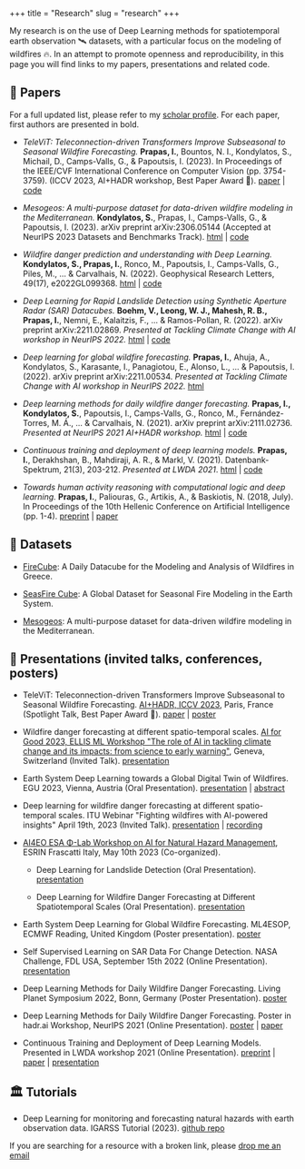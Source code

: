 +++
title = "Research"
slug = "research"
+++

My research is on the use of Deep Learning methods for spatiotemporal earth observation 🛰️ datasets, with a particular focus on the modeling of wildfires 🔥. 
In an attempt to promote openness and reproducibility, in this page you will find links to my papers, presentations and related code. 

## 📜 Papers

For a full updated list, please refer to my [scholar profile](https://scholar.google.com/citations?user=tEF8OxIAAAAJ). For each paper, first authors are presented in bold.

* *TeleViT: Teleconnection-driven Transformers Improve Subseasonal to Seasonal Wildfire Forecasting.* **Prapas, I.**, Bountos, N. I., Kondylatos, S., Michail, D., Camps-Valls, G., & Papoutsis, I. (2023).  In Proceedings of the IEEE/CVF International Conference on Computer Vision (pp. 3754-3759). (ICCV 2023, AI+HADR workshop, Best Paper Award 🥇). [paper](https://openaccess.thecvf.com/content/ICCV2023W/AIHADR/html/Prapas_TeleViT_Teleconnection-Driven_Transformers_Improve_Subseasonal_to_Seasonal_Wildfire_Forecasting_ICCVW_2023_paper.html) | [code](https://github.com/orion-ai-lab/televit)
  
* *Mesogeos: A multi-purpose dataset for data-driven wildfire modeling in the Mediterranean.* **Kondylatos, S.**, Prapas, I., Camps-Valls, G., & Papoutsis, I. (2023). arXiv preprint arXiv:2306.05144  (Accepted at NeurIPS 2023 Datasets and Benchmarks Track). [html](https://arxiv.org/abs/2306.05144) | [code](https://github.com/orion-ai-lab/mesogeos)
  
* *Wildfire danger prediction and understanding with Deep Learning.* **Kondylatos, S., Prapas, I.**, Ronco, M., Papoutsis, I., Camps-Valls, G., Piles, M., ... & Carvalhais, N. (2022). Geophysical Research Letters, 49(17), e2022GL099368. [html](https://agupubs.onlinelibrary.wiley.com/doi/full/10.1029/2022GL099368) | [code](https://github.com/Orion-AI-Lab/wildfire_forecasting)
  
* *Deep Learning for Rapid Landslide Detection using Synthetic Aperture Radar (SAR) Datacubes.* **Boehm, V., Leong, W. J., Mahesh, R. B., Prapas, I.**, Nemni, E., Kalaitzis, F., ... & Ramos-Pollan, R. (2022). arXiv preprint arXiv:2211.02869. *Presented at Tackling Climate Change with AI workshop in NeurIPS 2022.* [html](https://arxiv.org/abs/2211.02869) | [code](https://github.com/iprapas/landslide-sar-unet)
  
* *Deep learning for global wildfire forecasting.* **Prapas, I.**, Ahuja, A., Kondylatos, S., Karasante, I., Panagiotou, E., Alonso, L., ... & Papoutsis, I. (2022). arXiv preprint arXiv:2211.00534. *Presented at Tackling Climate Change with AI workshop in NeurIPS 2022.* [html](https://arxiv.org/abs/2211.00534)
  
* *Deep learning methods for daily wildfire danger forecasting.* **Prapas, I., Kondylatos, S.**, Papoutsis, I., Camps-Valls, G., Ronco, M., Fernández-Torres, M. Á., ... & Carvalhais, N. (2021). arXiv preprint arXiv:2111.02736. *Presented at NeurIPS 2021 AI+HADR workshop.*  [html](https://arxiv.org/abs/2111.02736) | [code](https://github.com/Orion-AI-Lab/wildfire_forecasting)
  
* *Continuous training and deployment of deep learning models.* **Prapas, I.**, Derakhshan, B., Mahdiraji, A. R., & Markl, V. (2021). Datenbank-Spektrum, 21(3), 203-212. *Presented at LWDA 2021*. [html](https://link.springer.com/article/10.1007/s13222-021-00386-8) | [code](https://github.com/iprapas/dl-continuous-deployment)
  
* *Towards human activity reasoning with computational logic and deep learning.* **Prapas, I.**, Paliouras, G., Artikis, A., & Baskiotis, N. (2018, July). In Proceedings of the 10th Hellenic Conference on Artificial Intelligence (pp. 1-4). [preprint](/files/setn_2018_preprint.pdf) | [paper](https://dl.acm.org/doi/pdf/10.1145/3200947.3201051)


## 💾 Datasets

* [FireCube](https://zenodo.org/record/6475592): A Daily Datacube for the Modeling and Analysis of Wildfires in Greece.

* [SeasFire Cube](https://zenodo.org/record/8055879): A Global Dataset for Seasonal Fire Modeling in the Earth System.

* [Mesogeos](https://orion-ai-lab.github.io/mesogeos/): A multi-purpose dataset for data-driven wildfire modeling in the Mediterranean.


## 🎨 Presentations (invited talks, conferences, posters)

* TeleViT: Teleconnection-driven Transformers Improve Subseasonal to Seasonal Wildfire Forecasting. [AI+HADR, ICCV 2023](https://www.hadr.ai/iccv23/iccv-schedule-2023), Paris, France (Spotlight Talk, Best Paper Award 🥇). [paper](https://openaccess.thecvf.com/content/ICCV2023W/AIHADR/html/Prapas_TeleViT_Teleconnection-Driven_Transformers_Improve_Subseasonal_to_Seasonal_Wildfire_Forecasting_ICCVW_2023_paper.html) | [poster](/files/ICCV_HADRAI_POSTER_FINAL.pdf)

* Wildfire danger forecasting at different spatio-temporal scales. [AI for Good 2023, ELLIS ML Workshop "The role of AI in tackling climate change and its impacts: from science to early warning"](https://aiforgood.itu.int/event/the-role-of-ai-in-tackling-climate-change-and-its-impacts-from-science-to-early-warning/), Geneva, Switzerland (Invited Talk). [presentation](/files/AI4GOOD_Wildfires_multiple_scales.pdf)

* Earth System Deep Learning towards a Global Digital Twin of Wildfires. EGU 2023, Vienna, Austria (Oral Presentation). [presentation](/files/EGU_26_04_2023.pdf) | [abstract](https://meetingorganizer.copernicus.org/EGU23/EGU23-5443.html)

* Deep learning for wildfire danger forecasting at different spatio-temporal scales. ITU Webinar "Fighting wildfires with AI-powered insights" April 19th, 2023 (Invited Talk). [presentation](https://www.itu.int/en/ITU-T/webinars/20230419/Documents/2_Ioannis%20Prapas.pdf) | [recording](https://itu.zoom.us/rec/share/qD4WfX_aSp2pYGsCGFszpRs17AC1e9nzEWLv2hYg9EdKpMauinKF25z10YRh6u_K.LU3NnjFs1RgmVwMY?startTime=1681905677000)

* [AI4EO ESA Φ-Lab Workshop on AI for Natural Hazard Management](https://seasfire.hua.gr/2023/05/18/seasfire-at-esa-ai4eo-workshop-on-natural-hazard-management/), ESRIN Frascatti Italy, May 10th 2023 (Co-organized).

	* Deep Learning for Landslide Detection (Oral Presentation). [presentation](https://drive.google.com/file/d/1H82hzvUIAjQF0QF6NFJpXcJaj7fYqS9V/view?usp=sharing)
	
	* Deep Learning for Wildfire Danger Forecasting at Different Spatiotemporal Scales (Oral Presentation). [presentation](https://drive.google.com/file/d/1d7IRdHKiAGS5fVuns-NbWla0ICj5upaX/view?usp=sharing)

* Earth System Deep Learning for Global Wildfire Forecasting. ML4ESOP, ECMWF Reading, United Kingdom (Poster presentation). [poster](/files/talk_ECMWF-ESA-WS_Papoutsis_Prapas.pdf)

* Self Supervised Learning on SAR Data For Change Detection. NASA Challenge, FDL USA, September 15th 2022 (Online Presentation). [presentation](https://youtu.be/K_U37sRLoqU?t=1913)

* Deep Learning Methods for Daily Wildfire Danger Forecasting. Living Planet Symposium 2022, Bonn, Germany (Poster Presentation). [poster](/files/lps2022_poster_wildfire.pdf)

* Deep Learning Methods for Daily Wildfire Danger Forecasting. Poster in hadr.ai Workshop, NeurIPS 2021 (Online Presentation). [poster](/files/hadrai_nips2021_poster.pdf) | [paper](https://arxiv.org/abs/2111.02736)

* Continuous Training and Deployment of Deep Learning Models. Presented in LWDA workshop 2021 (Online Presentation). [preprint](/blog/lwda2021-article/dl_continuous_deployment.pdf) | [paper](https://link.springer.com/article/10.1007/s13222-021-00386-8) | [presentation](/files/lwda2021_presentation.pptx)

## 🏛️ Tutorials

* Deep Learning for monitoring and forecasting natural hazards with earth observation data. IGARSS Tutorial (2023). [github repo](https://github.com/Orion-AI-Lab/igarss23_DL4NH)


If you are searching for a resource with a broken link, please [drop me an email](mailto:iprapas+blog@protonmail.com)